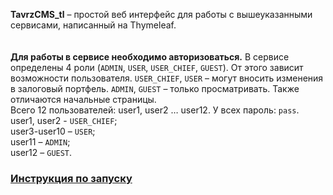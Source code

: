 <strong>TavrzCMS_tl</strong> – простой веб интерфейс для работы с вышеуказанными сервисами, написанный на Thymeleaf.<br>
<br><br>
<strong>Для работы в сервисе необходимо авторизоваться.</strong> 
В сервисе определены 4 роли (<code>ADMIN</code>, <code>USER</code>, <code>USER_CHIEF</code>, <code>GUEST</code>). От этого зависит возможности пользователя. <code>USER_CHIEF</code>, <code>USER</code> – могут вносить изменения в залоговый портфель. <code>ADMIN</code>, <code>GUEST</code> – только просматривать. Также отличаются начальные страницы.<br>
Всего 12 пользователей: user1, user2 … user12. У всех пароль: <code>pass</code>.<br>
user1, user2 - <code>USER_CHIEF</code>;<br>
user3-user10 – <code>USER</code>;<br>
user11 – <code>ADMIN</code>;<br>
user12 – <code>GUEST</code>.<br>

### <a href="https://github.com/Dmitriy1Fokin/tavrzCMS_api#%D0%B8%D0%BD%D1%81%D1%82%D1%80%D1%83%D0%BA%D1%86%D0%B8%D1%8F-%D0%BF%D0%BE-%D0%B7%D0%B0%D0%BF%D1%83%D1%81%D0%BA%D1%83">Инструкция по запуску</a>

